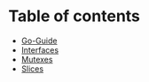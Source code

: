 # Table of contents

* [Go-Guide](README.md)
* [Interfaces](interfaces.md)
* [Mutexes](mutexes.md)
* [Slices](slices.md)
